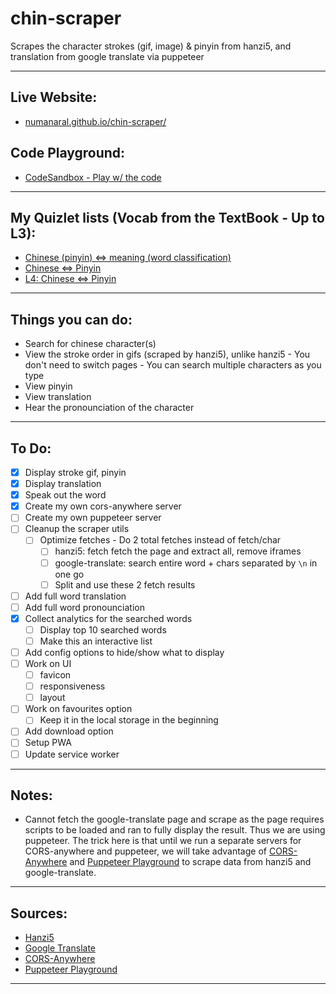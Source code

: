 # chin-scraper
Scrapes the character strokes (gif, image) &amp; pinyin from hanzi5, and translation from google translate via puppeteer

---
## Live Website:
- [numanaral.github.io/chin-scraper/](https://numanaral.github.io/chin-scraper/)
## Code Playground:
- [CodeSandbox - Play w/ the code](https://codesandbox.io/s/chin-scraper-4qw4v)
---
## My Quizlet lists (Vocab from the TextBook - Up to L3):
- [Chinese (pinyin) <=> meaning (word classification)](https://quizlet.com/537832006/%E4%B8%AD%E6%96%87-chinese-%E4%B8%AD%E6%96%87-pinyin-meaning-word-classification-flash-cards/)
- [Chinese <=> Pinyin](https://quizlet.com/537833049/%E4%B8%AD%E6%96%87-chinese-%E4%B8%AD%E6%96%87-pinyin-flash-cards/)
- [L4: Chinese <=> Pinyin](https://quizlet.com/_8z6ll4?x=1qqt&i=fdiyj)
---
## Things you can do:
- Search for chinese character(s)
- View the stroke order in gifs (scraped by hanzi5), unlike hanzi5
		- You don't need to switch pages
		- You can search multiple characters as you type
- View pinyin
- View translation
- Hear the pronounciation of the character
---
## To Do: 
- [x] Display stroke gif, pinyin
- [x] Display translation
- [x] Speak out the word
- [x] Create my own cors-anywhere server
- [ ] Create my own puppeteer server
- [ ] Cleanup the scraper utils
	- [ ] Optimize fetches - Do 2 total fetches instead of fetch/char
    	- [ ] hanzi5: fetch fetch the page and extract all, remove iframes
    	- [ ] google-translate: search entire word + chars separated by `\n`  in one go
    	- [ ] Split and use these 2 fetch results
- [ ] Add full word translation
- [ ] Add full word pronounciation
- [x] Collect analytics for the searched words
  - [ ] Display top 10 searched words
  - [ ] Make this an interactive list
- [ ] Add config options to hide/show what to display
- [ ] Work on UI
  - [ ] favicon
  - [ ] responsiveness
  - [ ] layout
- [ ] Work on favourites option
	- [ ] Keep it in the local storage in the beginning
- [ ] Add download option
- [ ] Setup PWA
- [ ] Update service worker
---
## Notes:
- Cannot fetch the google-translate page and scrape as the page requires scripts to be loaded and ran to fully display the result. Thus we are using puppeteer. The trick here is that until we run a separate servers for CORS-anywhere and puppeteer, we will take advantage of [CORS-Anywhere](https://cors-anywhere.herokuapp.com/) and [Puppeteer Playground](https://backend-dot-try-puppeteer.appspot.com) to scrape data from hanzi5 and google-translate.
---
## Sources:
- [Hanzi5](http://hanzi5.com/)
- [Google Translate](https://translate.google.com/)
- [CORS-Anywhere](https://cors-anywhere.herokuapp.com/)
- [Puppeteer Playground](https://backend-dot-try-puppeteer.appspot.com)
---
